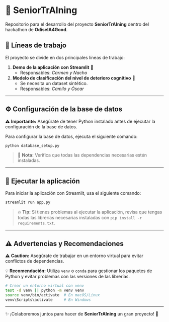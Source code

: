 # 🚀 SeniorTrAIning
Repositorio para el desarrollo del proyecto **SeniorTrAIning** dentro del hackathon de **OdiseIA4Good**.

## 📌 Líneas de trabajo
El proyecto se divide en dos principales líneas de trabajo:

1. **Demo de la aplicación con Streamlit** 📲  
   * Responsables: *Carmen y Nacho*
2. **Modelo de clasificación del nivel de deterioro cognitivo** 🧠  
   * Se necesita un dataset sintético.
   * Responsables: *Camilo y Óscar*

---

## ⚙️ Configuración de la base de datos
⚠️ **Importante:** Asegúrate de tener Python instalado antes de ejecutar la configuración de la base de datos.

Para configurar la base de datos, ejecuta el siguiente comando:

```bash
python database_setup.py
```

> 📝 **Nota:** Verifica que todas las dependencias necesarias estén instaladas.

---

## 🚀 Ejecutar la aplicación
Para iniciar la aplicación con Streamlit, usa el siguiente comando:

```bash
streamlit run app.py
```

> 🔥 **Tip:** Si tienes problemas al ejecutar la aplicación, revisa que tengas todas las librerías necesarias instaladas con `pip install -r requirements.txt`.

---

## ⚠️ Advertencias y Recomendaciones
⚠️ **Caution:** Asegúrate de trabajar en un entorno virtual para evitar conflictos de dependencias.

💡 **Recomendación:** Utiliza `venv` o `conda` para gestionar los paquetes de Python y evitar problemas con las versiones de las librerías.

```bash
# Crear un entorno virtual con venv
test -d venv || python -m venv venv
source venv/bin/activate  # En macOS/Linux
venv\Scripts\activate     # En Windows
```

---

✨ ¡Colaboremos juntos para hacer de **SeniorTrAIning** un gran proyecto! 🚀

